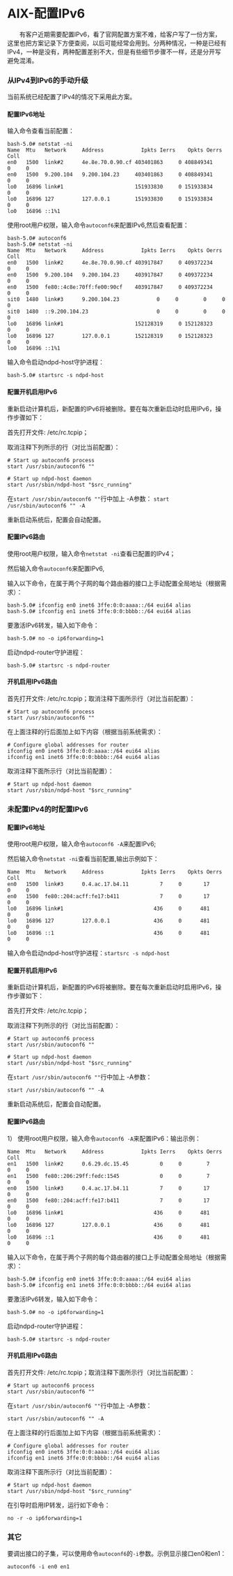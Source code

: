 # AIX-配置IPv6
&#8195;&#8195;有客户近期需要配置IPv6，看了官网配置方案不难，给客户写了一份方案，这里也把方案记录下方便查阅，以后可能经常会用到。分两种情况，一种是已经有IPv4，一种是没有，两种配置差别不大，但是有些细节步骤不一样，还是分开写避免混淆。
### 从IPv4到IPv6的手动升级
当前系统已经配置了IPv4的情况下采用此方案。
#### 配置IPv6地址
输入命令查看当前配置：
```
bash-5.0# netstat -ni
Name  Mtu   Network     Address            Ipkts Ierrs    Opkts Oerrs  Coll
en0   1500  link#2      4e.8e.70.0.90.cf 403401863     0 408849341     0     0
en0   1500  9.200.104   9.200.104.23     403401863     0 408849341     0     0
lo0   16896 link#1                       151933830     0 151933834     0     0
lo0   16896 127         127.0.0.1        151933830     0 151933834     0     0
lo0   16896 ::1%1  
```
使用root用户权限，输入命令`autoconf6`来配置IPv6,然后查看配置：
```
bash-5.0# autoconf6
bash-5.0# netstat -ni
Name  Mtu   Network     Address            Ipkts Ierrs    Opkts Oerrs  Coll
en0   1500  link#2      4e.8e.70.0.90.cf 403917847     0 409372234     0     0
en0   1500  9.200.104   9.200.104.23     403917847     0 409372234     0     0
en0   1500  fe80::4c8e:70ff:fe00:90cf    403917847     0 409372234     0     0
sit0  1480  link#3      9.200.104.23            0     0        0     0     0
sit0  1480  ::9.200.104.23                      0     0        0     0     0
lo0   16896 link#1                       152128319     0 152128323     0     0
lo0   16896 127         127.0.0.1        152128319     0 152128323     0     0
lo0   16896 ::1%1 
```
输入命令启动ndpd-host守护进程：
```
bash-5.0# startsrc -s ndpd-host
```
#### 配置开机启用IPv6
重新启动计算机后，新配置的IPv6将被删除。要在每次重新启动时启用IPv6，操作步骤如下：

首先打开文件: /etc/rc.tcpip；

取消注释下列所示的行（对比当前配置）：
```
# Start up autoconf6 process
start /usr/sbin/autoconf6 "" 

# Start up ndpd-host daemon
start /usr/sbin/ndpd-host "$src_running"
```
在`start /usr/sbin/autoconf6 ""`行中加上 -A参数：
`start /usr/sbin/autoconf6 "" -A`

重新启动系统后，配置会自动配置。

#### 配置IPv6路由
使用root用户权限，输入命令`netstat -ni`查看已配置的IPv4；

然后输入命令`autoconf6`来配置IPv6,

输入以下命令，在属于两个子网的每个路由器的接口上手动配置全局地址（根据需求）：
```
bash-5.0# ifconfig en0 inet6 3ffe:0:0:aaaa::/64 eui64 alias
bash-5.0# ifconfig en1 inet6 3ffe:0:0:bbbb::/64 eui64 alias
```
要激活IPv6转发，输入如下命令：
```
bash-5.0# no -o ip6forwarding=1
```
启动ndpd-router守护进程：
```
bash-5.0# startsrc -s ndpd-router
```
#### 开机启用IPv6路由
首先打开文件: /etc/rc.tcpip；取消注释下面所示行（对比当前配置）：
```
# Start up autoconf6 process
start /usr/sbin/autoconf6 "" 
```
在上面注释的行后面加上如下内容（根据当前系统需求）：
```
# Configure global addresses for router
ifconfig en0 inet6 3ffe:0:0:aaaa::/64 eui64 alias
ifconfig en1 inet6 3ffe:0:0:bbbb::/64 eui64 alias
```
取消注释下面所示行（对比当前配置）：
```
# Start up ndpd-host daemon
start /usr/sbin/ndpd-host "$src_running"
```

### 未配置IPv4的时配置IPv6
#### 配置IPv6地址
使用root用户权限，输入命令`autoconf6 -A`来配置IPv6;

然后输入命令`netstat -ni`查看当前配置,输出示例如下：
```
Name  Mtu   Network     Address            Ipkts Ierrs    Opkts Oerrs  Coll
en0   1500  link#3      0.4.ac.17.b4.11          7     0       17     0     0
en0   1500  fe80::204:acff:fe17:b411             7     0       17     0     0
lo0   16896 link#1                             436     0      481     0     0
lo0   16896 127         127.0.0.1              436     0      481     0     0
lo0   16896 ::1                                436     0      481     0     0
```
输入命令启动ndpd-host守护进程：`startsrc -s ndpd-host`
#### 配置开机启用IPv6
重新启动计算机后，新配置的IPv6将被删除。要在每次重新启动时启用IPv6，操作步骤如下：

首先打开文件: /etc/rc.tcpip；

取消注释下列所示的行（对比当前配置）：
```
# Start up autoconf6 process
start /usr/sbin/autoconf6 "" 

# Start up ndpd-host daemon
start /usr/sbin/ndpd-host "$src_running"
```
在`start /usr/sbin/autoconf6 ""`行中加上 -A参数：
```
start /usr/sbin/autoconf6 "" -A
```
重新启动系统后，配置会自动配置。
#### 配置IPv6路由
1）	使用root用户权限，输入命令`autoconf6 -A`来配置IPv6：输出示例：
```
Name  Mtu   Network     Address            Ipkts Ierrs    Opkts Oerrs  Coll
en1   1500  link#2      0.6.29.dc.15.45          0     0        7     0     0
en1   1500  fe80::206:29ff:fedc:1545             0     0        7     0     0
en0   1500  link#3      0.4.ac.17.b4.11          7     0       17     0     0
en0   1500  fe80::204:acff:fe17:b411             7     0       17     0     0
lo0   16896 link#1                             436     0      481     0     0
lo0   16896 127         127.0.0.1              436     0      481     0     0
lo0   16896 ::1                                436     0      481     0     0
```
输入以下命令，在属于两个子网的每个路由器的接口上手动配置全局地址（根据需求）：
```
bash-5.0# ifconfig en0 inet6 3ffe:0:0:aaaa::/64 eui64 alias
bash-5.0# ifconfig en1 inet6 3ffe:0:0:bbbb::/64 eui64 alias
```
要激活IPv6转发，输入如下命令：
```
bash-5.0# no -o ip6forwarding=1
```
启动ndpd-router守护进程：
```
bash-5.0# startsrc -s ndpd-router
```
#### 开机启用IPv6路由
首先打开文件: /etc/rc.tcpip；取消注释下面所示行（对比当前配置）：
```
# Start up autoconf6 process
start /usr/sbin/autoconf6 ""
```
在`start /usr/sbin/autoconf6 ""`行中加上 -A参数：
```
start /usr/sbin/autoconf6 "" -A
```
在上面注释的行后面加上如下内容（根据当前系统需求）：
```
# Configure global addresses for router
ifconfig en0 inet6 3ffe:0:0:aaaa::/64 eui64 alias
ifconfig en1 inet6 3ffe:0:0:bbbb::/64 eui64 alias
```
取消注释下面所示行（对比当前配置）：
```
# Start up ndpd-host daemon
start /usr/sbin/ndpd-host "$src_running"
```
在引导时启用IP转发，运行如下命令：
```
no -r -o ip6forwarding=1
```
### 其它
要调出接口的子集，可以使用命令`autoconf6`的`-i`参数。示例显示接口en0和en1：
```
autoconf6 -i en0 en1
```

